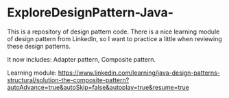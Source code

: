 # ExploreDesignPattern-Java-

This is a repository of design pattern code. There is a nice learning module of design pattern from LinkedIn, so I want to practice a little when reviewing these design patterns.

It now includes: Adapter pattern, Composite pattern.

Learning module:
https://www.linkedin.com/learning/java-design-patterns-structural/solution-the-composite-pattern?autoAdvance=true&autoSkip=false&autoplay=true&resume=true
